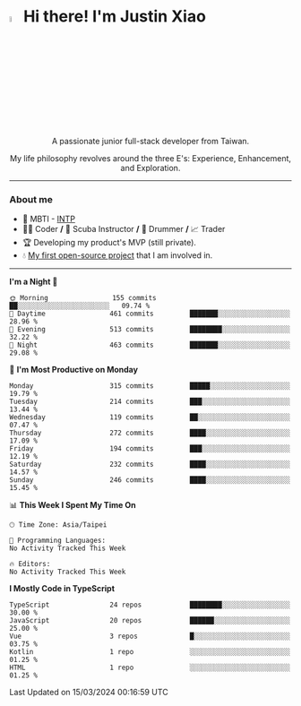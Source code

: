 # <img src="https://media.giphy.com/media/hvRJCLFzcasrR4ia7z/giphy.gif" width="5%">Hi there! I'm Justin Xiao
<p align="center">A passionate junior full-stack developer from Taiwan.  </p>
<p align="center">My life philosophy revolves around the three E's: Experience, Enhancement, and Exploration.</p>

---
### About me
- 👀 MBTI - [INTP](https://www.16personalities.com/intp-personality)
- 👨‍💻 Coder **/** 🤿 Scuba Instructor **/** 🥁 Drummer **/** 📈 Trader
- 🏆 Developing my product's MVP (still private).
- 💧 [My first open-source project](https://github.com/Game-as-a-Service/Game-Lobby-Web) that I am involved in.

---
<!--START_SECTION:waka-->
**I'm a Night 🦉** 

```text
🌞 Morning                155 commits         ██░░░░░░░░░░░░░░░░░░░░░░░   09.74 % 
🌆 Daytime                461 commits         ███████░░░░░░░░░░░░░░░░░░   28.96 % 
🌃 Evening                513 commits         ████████░░░░░░░░░░░░░░░░░   32.22 % 
🌙 Night                  463 commits         ███████░░░░░░░░░░░░░░░░░░   29.08 % 
```
📅 **I'm Most Productive on Monday** 

```text
Monday                   315 commits         █████░░░░░░░░░░░░░░░░░░░░   19.79 % 
Tuesday                  214 commits         ███░░░░░░░░░░░░░░░░░░░░░░   13.44 % 
Wednesday                119 commits         ██░░░░░░░░░░░░░░░░░░░░░░░   07.47 % 
Thursday                 272 commits         ████░░░░░░░░░░░░░░░░░░░░░   17.09 % 
Friday                   194 commits         ███░░░░░░░░░░░░░░░░░░░░░░   12.19 % 
Saturday                 232 commits         ████░░░░░░░░░░░░░░░░░░░░░   14.57 % 
Sunday                   246 commits         ████░░░░░░░░░░░░░░░░░░░░░   15.45 % 
```


📊 **This Week I Spent My Time On** 

```text
🕑︎ Time Zone: Asia/Taipei

💬 Programming Languages: 
No Activity Tracked This Week

🔥 Editors: 
No Activity Tracked This Week
```

**I Mostly Code in TypeScript** 

```text
TypeScript               24 repos            ████████░░░░░░░░░░░░░░░░░   30.00 % 
JavaScript               20 repos            ██████░░░░░░░░░░░░░░░░░░░   25.00 % 
Vue                      3 repos             █░░░░░░░░░░░░░░░░░░░░░░░░   03.75 % 
Kotlin                   1 repo              ░░░░░░░░░░░░░░░░░░░░░░░░░   01.25 % 
HTML                     1 repo              ░░░░░░░░░░░░░░░░░░░░░░░░░   01.25 % 
```




 Last Updated on 15/03/2024 00:16:59 UTC
<!--END_SECTION:waka-->
